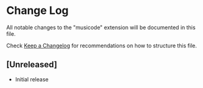 # Change Log

All notable changes to the "musicode" extension will be documented in this file.

Check [Keep a Changelog](http://keepachangelog.com/) for recommendations on how to structure this file.

## [Unreleased]

- Initial release